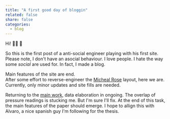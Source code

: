 ```yaml
---
title: "A first good day of bloggin"
related: false
share: false
categories:
  - blog
---
```


Hi! 👋🏼 🚀

So this is the first post of a anti-social engineer playing with his first site. 
Please note, I don't have an asocial behaviour. I love people. I hate the way some *social* are used for. In fact, I made a blog.

Main features of the site are end.  
After some effort to reverse-engineer the [Micheal Rose](https://github.com/mmistakes) layout, here we are. 
Currently, only minor updates and site fills are needed.

Returning to the [main work](https://cr0stata.github.io/work1/), data elaboration in ongoing. The overlap of pressure readings is stucking me. But I'm sure I'll fix. At the end of this task, the main features of the paper should emerge. I hope to allign this with Alvaro, a nice spanish guy I'm following for the thesis.